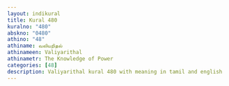 ```yaml
---
layout: indikural
title: Kural 480
kuralno: "480"
abskno: "0480"
athino: "48"
athiname: வலியறிதல்
athinameen: Valiyarithal
athinametr: The Knowledge of Power
categories: [48]
description: Valiyarithal kural 480 with meaning in tamil and english 
---
```


